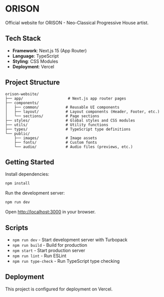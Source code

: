 # ORISON

Official website for ORISON - Neo-Classical Progressive House artist.

## Tech Stack

- **Framework**: Next.js 15 (App Router)
- **Language**: TypeScript
- **Styling**: CSS Modules
- **Deployment**: Vercel

## Project Structure

```
orison-website/
├── app/                    # Next.js app router pages
├── components/
│   ├── common/            # Reusable UI components
│   ├── layout/            # Layout components (Header, Footer, etc.)
│   └── sections/          # Page sections
├── styles/                # Global styles and CSS modules
├── utils/                 # Utility functions
├── types/                 # TypeScript type definitions
└── public/
    ├── images/            # Image assets
    ├── fonts/             # Custom fonts
    └── audio/             # Audio files (previews, etc.)
```

## Getting Started

Install dependencies:

```bash
npm install
```

Run the development server:

```bash
npm run dev
```

Open [http://localhost:3000](http://localhost:3000) in your browser.

## Scripts

- `npm run dev` - Start development server with Turbopack
- `npm run build` - Build for production
- `npm start` - Start production server
- `npm run lint` - Run ESLint
- `npm run type-check` - Run TypeScript type checking

## Deployment

This project is configured for deployment on Vercel.
